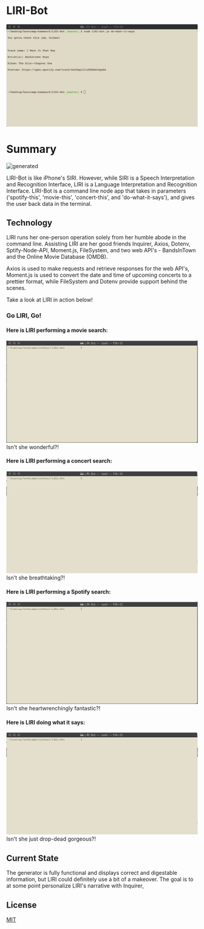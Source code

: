 # LIRI-Bot

![opener](images/bot-screenshot.png)

# Summary

![generated](assets/images/genereated-screenshot.png)

LIRI-Bot is like iPhone's SIRI. However, while SIRI is a Speech Interpretation and Recognition Interface, LIRI is a Language Interpretation and Recognition Interface. LIRI-Bot is a command line node app that takes in parameters ('spotify-this', 'movie-this', 'concert-this', and 'do-what-it-says'), and gives the user back data in the terminal.

## Technology

LIRI runs her one-person operation solely from her humble abode in the command line. Assisting LIRI are her good friends Inquirer, Axios, Dotenv, Sptify-Node-API, Moment.js, FileSystem, and two web API's - BandsInTown and the Online Movie Database (OMDB). 

Axios is used to make requests and retrieve responses for the web API's, Moment.js is used to convert the date and time of upcoming concerts to a prettier format, while FileSystem and Dotenv provide support behind the scenes.

Take a look at LIRI in action below!

<!-- gifs here -->
### Go LIRI, Go!

#### Here is LIRI performing a movie search:
![](images/LIRI-movie-gif.gif)
Isn't she wonderful?!

#### Here is LIRI performing a concert search:
![](images/LIRI-concert-gif.gif)
Isn't she breathtaking?!

#### Here is LIRI performing a Spotify search:
![](images/LIRI-spotify-gif.gif)
Isn't she heartwrenchingly fantastic?!

#### Here is LIRI doing what it says:
![](images/LIRI-what-it-says-gif.gif)
Isn't she just drop-dead gorgeous?!


## Current State

The generator is fully functional and displays correct and digestable information, but LIRI could definitely use a bit of a makeover. The goal is to at some point personalize LIRI's narrative with Inquirer, 

## License
[MIT](https://choosealicense.com/licenses/mit/)
